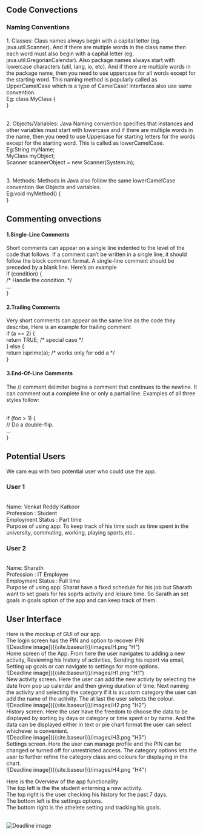 <h2>Code Convections</h2>

<h3>Naming Conventions</h3>
 1. Classes:
Class names always begin with a capital letter (eg. java.util.Scanner). And if there are mutiple words in the class name then each word must also begin with a capital letter (eg. java.util.GregorianCalendar). Also package names always start with lowercase characters (util, lang, io, etc). And if there are multiple words in the package name, then you need to use uppercase for all words except for the starting word. This naming method is popularly called as UpperCamelCase which is a type of CamelCase! Interfaces also use same convention.
<br>Eg: class MyClass {
   <br>   }
   
 <br>2. Objects/Variables:
Java Naming convention specifies that instances and other variables must start with lowercase and if there are multiple words in the name, then you need to use Uppercase for starting letters for the words except for the starting word. This is called as lowerCamelCase.
<br>Eg:String myName;
  <br>    MyClass myObject;
  <br>    Scanner scannerObject = new Scanner(System.in);
 
 <br>3. Methods:
Methods in Java also follow the same lowerCamelCase convention like Objects and variables.
<br>Eg:void myMethod() {
 <br>     }
   
   
<h2>Commenting onvections</h2>
 
 <h4>1.Single-Line Comments</h4>
Short comments can appear on a single line indented to the level of the code that follows. If a
comment can’t be written in a single line, it should follow the block comment format. A single-line comment should be preceded by a blank line. Here’s an example
<br>if (condition) {
<br> /* Handle the condition. */
<br>...
<br>}

<h4>2.Trailing Comments</h4>
Very short comments can appear on the same line as the code they describe, Here is an example for trailing comment
<br>if (a == 2) {
<br> return TRUE; /* special case */
<br>} else {
<br> return isprime(a); /* works only for odd a */
<br>}

<h4>3.End-Of-Line Comments</h4>
The // comment delimiter begins a comment that continues to the newline. It can comment
out a complete line or only a partial line. Examples of all three styles follow:

<br>if (foo > 1) {
 <br>// Do a double-flip.
 <br>...
<br>}

<h2>Potential Users</h2>
We cam eup with two potential user who could use the app.
<h3>User 1</h3>

<br>Name: Venkat Reddy Katkoor
<br>Profession : Student
<br>Employment Status : Part time
<br>Purpose of using app: To keep track of his time such as time spent in the university, commuting, working, playing sports,etc..

<h3>User 2</h3>
<br>Name: Sharath
<br>Profession : IT Employee
<br>Employment Status : Full time
<br>Purpose of using app: Sharat have a fixed schedule for his job but Sharath want to set goals for his soprts activity and leisure time. So Sarath an set goals in goals option of the app and can keep track of them.
<h2>User Interface</h2>
Here is the mockup of GUI of our app.
<br>The login screen has the PIN and option to recover PIN
<br>![Deadline image]({{site.baseurl}}/images/H.png "H")
<br>Home screen of the App. From here the user navigates to adding a new activity, Reviewing his history of activities, Sending his report via email, Setting up goals or can navigate to settings for more options.
<br>![Deadline image]({{site.baseurl}}/images/H1.png "H1")
<br>New activity screen. Here the user can add the new activty by selecting the date from pop up calendar and then giving duration of time. Next naming the activity and selecting the category if it is acustom category the user can add the name of the activity. The at last the user selects the colour.
<br>![Deadline image]({{site.baseurl}}/images/H2.png "H2")
<br>History screen. Here the user have the freedom to choose the data to be displayed by sorting by days or category or time spent or by name. And the data can be displayed either in text or pie chart format the user can select whichever is convenient.
<br>![Deadline image]({{site.baseurl}}/images/H3.png "H3")
<br>Settings screen. Here the user can manage profile and the PIN can be changed or turned off for unrestricted access. The category options lets the user to further refine the category class and colours for displaying in the chart.
<br>![Deadline image]({{site.baseurl}}/images/H4.png "H4")


Here is the Overview of the app functionality
<br>The top left is the the student enterning  a new activity.
<br>The top right is the user checking his history for the past 7 days.
<br>The bottom left is the settings options.
<br>The bottom right is the athelete setting and tracking his goals.

<br>![Deadline image]({{site.baseurl}}/images/GUI.png "GUI")

  


